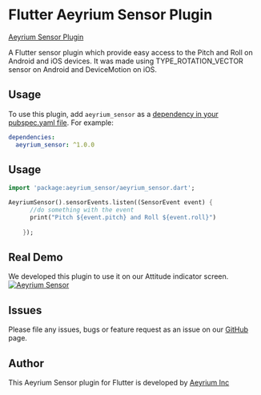
# Flutter Aeyrium Sensor Plugin 

[Aeyrium Sensor Plugin](https://pub.dartlang.org/packages/aeyrium_sensor)

A Flutter sensor plugin which provide easy access to the Pitch and Roll on Android and iOS devices. It was made using TYPE_ROTATION_VECTOR sensor on Android and DeviceMotion on iOS.

## Usage

To use this plugin, add `aeyrium_sensor` as a [dependency in your pubspec.yaml file](https://flutter.io/platform-plugins/). For example:

```yaml
dependencies:
  aeyrium_sensor: ^1.0.0
```

## Usage

``` dart
import 'package:aeyrium_sensor/aeyrium_sensor.dart';

AeyriumSensor().sensorEvents.listen((SensorEvent event) {
      //do something with the event
      print("Pitch ${event.pitch} and Roll ${event.roll}")
      
    });

```

## Real Demo

We developed this plugin to use it on our Attitude indicator screen.
[![Aeyrium Sensor](http://img.youtube.com/vi/IIoa9uNka_0/0.jpg)](http://www.youtube.com/watch?v=IIoa9uNka_0 "Attitude indicator")


## Issues

Please file any issues, bugs or feature request as an issue on our [GitHub](https://github.com/aeyrium/aeyrium-sensor/issues) page.

## Author

This Aeyrium Sensor plugin for Flutter is developed by [Aeyrium Inc](https://aeyrium.com)